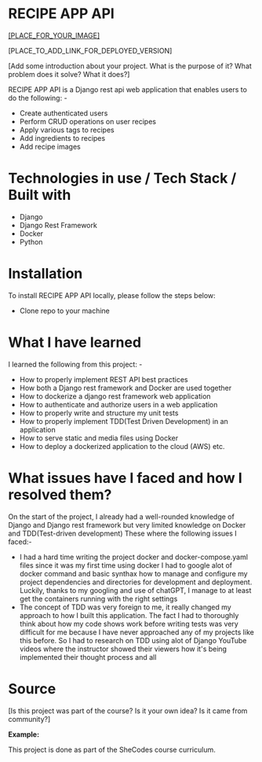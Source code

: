 
# RECIPE APP API

[[PLACE_FOR_YOUR_IMAGE]]()

[PLACE_TO_ADD_LINK_FOR_DEPLOYED_VERSION]

[Add some introduction about your project. What is the purpose of it? What problem does it solve? What it does?]

RECIPE APP API is a Django rest api web application that enables users to do the following: -

- Create authenticated users
- Perform CRUD operations on user recipes
- Apply various tags to recipes
- Add ingredients to recipes
- Add recipe images

# Technologies in use / Tech Stack / Built with

- Django
- Django Rest Framework
- Docker
- Python

# Installation

To install RECIPE APP API locally, please follow the steps below:
  - Clone repo to your machine

# What I have learned

I learned the following from this project: -

- How to properly implement REST API best practices
- How both a Django rest framework and Docker are used together
- How to dockerize a django rest framework web application
- How to authenticate and authorize users in a web application
- How to properly write and structure my unit tests
- How to properly implement TDD(Test Driven Development) in an application
- How to serve static and media files using Docker
- How to deploy a dockerized application to the cloud (AWS) etc.

# What issues have I faced and how I resolved them?

On the start of the project, I already had a well-rounded knowledge of Django and Django rest framework but very limited
knowledge
on Docker and TDD(Test-driven development)
These where the following issues I faced:-

- I had a hard time writing the project docker and docker-compose.yaml files since it was my first time using docker I
  had to google alot of docker
  command and basic synthax how to manage and configure my project dependencies and directories for development and
  deployment. Luckily,
  thanks to my googling and use of chatGPT, I manage to at least get the containers running with the right settings
- The concept of TDD was very foreign to me, it really changed my approach to how I built this application.
  The fact I had to thoroughly think about how my code shows work before writing tests was very difficult for me because
  I have never approached any of my
  projects like this before. So I had to research on TDD using alot of Django YouTube videos where the instructor showed
  their viewers how it's being implemented their
  thought process and all

# Source

[Is this project was part of the course? Is it your own idea? Is it came from community?]

**Example:**

This project is done as part of the SheCodes course curriculum. 


